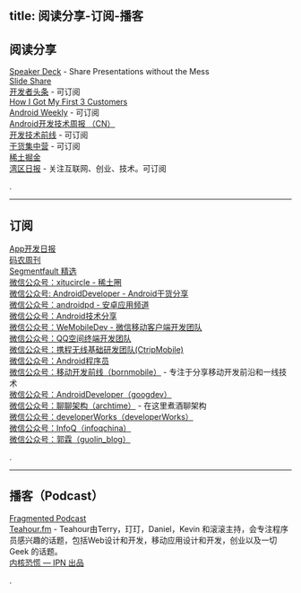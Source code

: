 title: 阅读分享-订阅-播客
---

## 阅读分享   

[Speaker Deck](https://speakerdeck.com/) - Share Presentations without the Mess     
[Slide Share](https://www.slideshare.net/)   
[开发者头条](http://toutiao.io/) - 可订阅   
[How I Got My First 3 Customers](http://www.howigotmyfirst3customers.com/)   
[Android Weekly](http://androidweekly.net/)   - 可订阅   
[Android开发技术周报 （CN）](http://www.androidweekly.cn/)    
[开发技术前线](http://tinyletter.com/devtechfrontier) - 可订阅   
[干货集中营](http://gank.io/) - 可订阅   
[稀土掘金](http://gold.xitu.io/)    
[湾区日报](http://instagram-engineering.tumblr.com/) - 关注互联网、创业、技术。可订阅      

.

----------------------------------------

## 订阅     

[App开发日报](http://memect.com/)   
[码农周刊](http://weekly.manong.io/)   
[Segmentfault 精选](http://segmentfault.com/user/settings?tab=notify)   
[微信公众号：xitucircle - 稀土圈](http://weixin.sogou.com/gzh?openid=oIWsFt24DUBG1DnrgB3_Zn_9wayI)   
[微信公众号: AndroidDeveloper - Android干货分享](http://weixin.sogou.com/gzh?openid=oIWsFt_J-51vhsWVPwbspgANgA1s)   
[微信公众号：androidpd - 安卓应用频道](http://weixin.sogou.com/gzh?openid=oIWsFt3UN7nDoby13hb65dA1IGWQ)   
[微信公众号：Android技术分享](http://weixin.sogou.com/gzh?openid=oIWsFt-oW8gSXJ_WRlM5CYpB_TM0)   
[微信公众号：WeMobileDev - 微信移动客户端开发团队](http://weixin.sogou.com/gzh?openid=oIWsFt95cFA3-k6WXg01uhcmZOko&ext=rgljaGmlw7CbGR1Xy1VhIRAOaKQNsrfucSaqvYgVRL-8s_-EmZwaEhGJEvDHr6lb)   
[微信公众号：QQ空间终端开发团队](http://weixin.sogou.com/gzh?openid=oIWsFt0CYVU1WpcA6eVp-jUbdZxI&ext=JWYPUbr8sGqJAsojv9OBl97v1GsAOxd1KqU4ibiCdoHf7p4nGJ8ohNDRKl308qpW)   
[微信公众号：携程无线基础研发团队(CtripMobile)](http://weixin.sogou.com/gzh?openid=oIWsFt0KRtK5KDKx5UWzk5wEtTQg&ext=_L45N5QlA_V8mmsdH1tKZlozTjnPpO4juaqewhNB_4GfqjTBmnCBex86GCxHvTBW)    
[微信公众号：Android程序员](http://weixin.sogou.com/gzh?openid=oIWsFt1ajQBCu8D2780V_hzaOqc8&ext=iCxofdjrdbA9Lm2qQLaos5Xxw-wLr-MnsHKSs0LdGGKel7Xa0AsuoKL3TMo53R8l)     
[微信公众号：移动开发前线（bornmobile）](http://mp.weixin.qq.com/profile?src=3&timestamp=1465922189&ver=1&signature=NoQPMkGw9g2iykFqSsU4A2WIm68VQWP6b0*awaApCxUm86oHu5TeFIWZllqk8mK4rQY1yvXNAwPkVsQUiGyCUQ==)  - 专注于分享移动开发前沿和一线技术    
[微信公众号：AndroidDeveloper（googdev）](http://mp.weixin.qq.com/profile?src=3&timestamp=1465922380&ver=1&signature=NGwuCDVbKve5-bEZwTgJmtG-012-cXY1gKGaUABQasV8ZLagHz6rYhziBnLEvC913AKXX9jnpy2FEiaKSkVNxw==)  
[微信公众号：聊聊架构（archtime）](http://mp.weixin.qq.com/profile?src=3&timestamp=1465922100&ver=1&signature=zl4i2*DnPEVglDL-oU0T5wZYcnoucVv2xZLNRG3N9skm4aS3JlUS47184RyTB4RTDcE85u2*jL3JE2Gr97-U6w==)  - 在这里煮酒聊架构     
[微信公众号：developerWorks（developerWorks）](http://mp.weixin.qq.com/profile?src=3&timestamp=1465922594&ver=1&signature=02L9mlsrXhZWR-*NA7eteR5ZGqb*xHPqdMkefJAe4Mxo9uYx4OF9ypj5kvAUJBe6J4REiRdw5e*jBUV4T6Fe2w==)     
[微信公众号：InfoQ（infoqchina）](http://mp.weixin.qq.com/profile?src=3&timestamp=1465922679&ver=1&signature=33uh3zsZYPHNwW6fGu*vFp3FE0rOMtA82o8ZUHSy4GynbEA27chlxVdw965OuKMd6HWF0j0gvI4DQsmaKyxT-g==)      
[微信公众号：郭霖（guolin_blog）](http://mp.weixin.qq.com/profile?src=3&timestamp=1465922773&ver=1&signature=3QkYMCqDP2*L3XBY1BABfq92jIQMfvaLQLuEh0vHKpv3gfh5DQ3wiBowemLxunGJfag1KW3X7SVyDrSnSSijbg==)    

.

----------------------------------------

## 播客（Podcast）

[Fragmented Podcast](http://fragmentedpodcast.com/)     
[Teahour.fm](http://teahour.fm/) - Teahour由Terry，玎玎，Daniel，Kevin 和滚滚主持，会专注程序员感兴趣的话题，包括Web设计和开发，移动应用设计和开发，创业以及一切Geek 的话题。   
[内核恐慌 — IPN 出品](https://ipn.li/kernelpanic/)  


.
